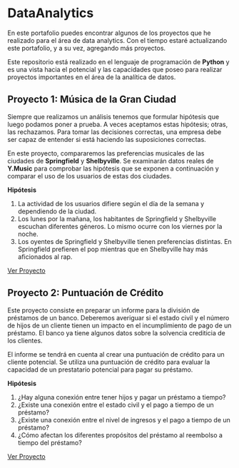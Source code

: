# DataAnalytics
En este portafolio puedes encontrar algunos de los proyectos que he realizado para el área de data analytics.
Con el tiempo estaré actualizando este portafolio, y a su vez, agregando más proyectos.

Este repositorio está realizado en el lenguaje de programación de **Python** y es una vista hacia el potencial y las capacidades que poseo para realizar proyectos importantes en el área de la analítica de datos.

## Proyecto 1: Música de la Gran Ciudad
Siempre que realizamos un análisis tenemos que formular hipótesis que luego podamos poner a prueba. A veces aceptamos estas hipótesis; otras, las rechazamos. Para tomar las decisiones correctas, una empresa debe ser capaz de entender si está haciendo las suposiciones correctas.

En este proyecto, compararemos las preferencias musicales de las ciudades de **Springfield** y **Shelbyville**. Se examinarán datos reales de **Y.Music** para comprobar las hipótesis que se exponen a continuación y comparar el uso de los usuarios de estas dos ciudades.

**Hipótesis**
1. La actividad de los usuarios difiere según el día de la semana y dependiendo de la ciudad.
2. Los lunes por la mañana, los habitantes de Springfield y Shelbyville escuchan diferentes géneros. Lo mismo ocurre con los viernes por la noche.
3. Los oyentes de Springfield y Shelbyville tienen preferencias distintas. En Springfield prefieren el pop mientras que en Shelbyville hay más aficionados al rap.

[Ver Proyecto](https://github.com/juliocmi/DataAnalytics/blob/main/Projects_DA/Y_Music_Project.ipynb)


## Proyecto 2: Puntuación de Crédito

Este proyecto consiste en preparar un informe para la división de préstamos de un banco. Deberemos averiguar si el estado civil y el número de hijos de un cliente tienen un impacto en el incumplimiento de pago de un préstamo. El banco ya tiene algunos datos sobre la solvencia crediticia de los clientes.

El informe se tendrá en cuenta al crear una puntuación de crédito para un cliente potencial. Se utiliza una puntuación de crédito para evaluar la capacidad de un prestatario potencial para pagar su préstamo.

**Hipótesis**
1. ¿Hay alguna conexión entre tener hijos y pagar un préstamo a tiempo?
2. ¿Existe una conexión entre el estado civil y el pago a tiempo de un préstamo?
3. ¿Existe una conexión entre el nivel de ingresos y el pago a tiempo de un préstamo?
4. ¿Cómo afectan los diferentes propósitos del préstamo al reembolso a tiempo del préstamo?

[Ver Proyecto](https://github.com/juliocmi/DataAnalytics/blob/main/Projects_DA/Ana%CC%81lisis_de_Riesgo_Bancario_ESP.ipynb)
